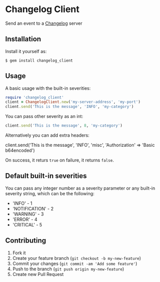 # Changelog Client

Send an event to a [Changelog](https://github.com/prezi/changelog) server

## Installation

Install it yourself as:

    $ gem install changelog_client

## Usage

A basic usage with the built-in severities:

```ruby
require 'changelog_client'
client = ChangelogClient.new('my-server-address', 'my-port')
client.send('This is the message', 'INFO', 'my-category')
```

You can pass other severity as an int:

```ruby
client.send('This is the message', 8, 'my-category')
```

Alternatively you can add extra headers:

client.send('This is the message', 'INFO', 'misc', 'Authorization' => 'Basic b64encoded')

On success, it returs `true` on failure, it returns `false`.

## Default built-in severities

You can pass any integer number as a severity parameter or any built-in severity string, which can be the following:

* 'INFO' - 1
* 'NOTIFICATION' - 2
* 'WARNING' - 3
* 'ERROR' - 4
* 'CRITICAL' - 5


## Contributing

1. Fork it
2. Create your feature branch (`git checkout -b my-new-feature`)
3. Commit your changes (`git commit -am 'Add some feature'`)
4. Push to the branch (`git push origin my-new-feature`)
5. Create new Pull Request
